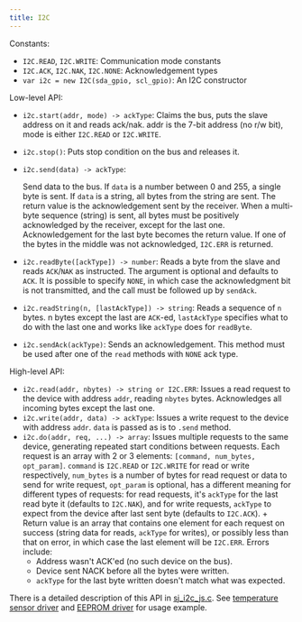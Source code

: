 ```yaml
---
title: I2C
---
```


Constants:

- `I2C.READ`, `I2C.WRITE`: Communication mode constants
- `I2C.ACK`, `I2C.NAK`, `I2C.NONE`: Acknowledgement types
- `var i2c = new I2C(sda_gpio, scl_gpio)`: An I2C constructor

Low-level API:

- `i2c.start(addr, mode) -> ackType`: Claims the bus, puts the slave address on
  it and reads ack/nak. addr is the 7-bit address (no r/w bit), mode is either
  `I2C.READ` or `I2C.WRITE`.
- `i2c.stop()`: Puts stop condition on the bus and releases it.
- `i2c.send(data) -> ackType`:

  Send data to the bus. If `data` is a number between 0 and 255, a single byte
  is sent. If `data` is a string, all bytes from the string are sent. The return
  value is the acknowledgement sent by the receiver. When a multi-byte sequence
  (string) is sent, all bytes must be positively acknowledged by the receiver,
  except for the last one. Acknowledgement for the last byte becomes the return
  value. If one of the bytes in the middle was not acknowledged, `I2C.ERR` is
  returned.
- `i2c.readByte([ackType]) -> number`: Reads a byte from the slave and reads
  `ACK`/`NAK` as instructed. The argument is optional and defaults to `ACK`. It
  is possible to specify `NONE`, in which case the acknowledgment bit is not
  transmitted, and the call must be followed up by `sendAck`.
- `i2c.readString(n, [lastAckType]) -> string`: Reads a sequence of `n` bytes.
  n bytes except the last are `ACK`-ed, `lastAckType` specifies what to do
  with the last one and works like `ackType` does for `readByte`.
- `i2c.sendAck(ackType)`: Sends an acknowledgement. This method must be used
  after one of the `read` methods with `NONE` ack type.

High-level API:

- `i2c.read(addr, nbytes) -> string or I2C.ERR`: Issues a read request to the
  device with address `addr`, reading `nbytes` bytes. Acknowledges all incoming
  bytes except the last one.
- `i2c.write(addr, data) -> ackType`: Issues a write request to the device with
  address `addr`.  `data` is passed as is to `.send` method.
- `i2c.do(addr, req, ...) -> array`: Issues multiple requests to the same
  device, generating repeated start conditions between requests. Each request
  is an array with 2 or 3 elements: `[command, num_bytes, opt_param]`.
  `command` is `I2C.READ` or `I2C.WRITE` for read or write respectively,
  `num_bytes` is a number of bytes for read request or data to send for write
  request, `opt_param` is optional, has a different meaning for different types
  of requests: for read requests, it's `ackType` for the last read byte it
  (defaults to `I2C.NAK`), and for write requests, `ackType` to expect from the
  device after last sent byte (defaults to `I2C.ACK`). + Return value is an
  array that contains one element for each request on success (string data
  for reads, `ackType` for writes), or possibly less than that on error, in
  which case the last element will be `I2C.ERR`. Errors include:
    * Address wasn't ACK'ed (no such device on the bus).
    * Device sent NACK before all the bytes were written.
    * `ackType` for the last byte written doesn't match what was expected.

There is a detailed description of this API in
[sj_i2c_js.c](https://github.com/cesanta/mongoose-iot/blob/master/fw/src/sj_i2c_js.c).
See [temperature sensor
driver](https://github.com/cesanta/mongoose-iot/blob/master/fw/src/js/MCP9808.js)
and [EEPROM
driver](https://github.com/cesanta/mongoose-iot/blob/master/fw/src/js/MC24FC.js)
for usage example.
